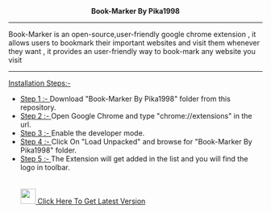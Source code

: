 <center><b>Book-Marker By Pika1998</b></center>
<hr/>
Book-Marker is an open-source,user-friendly google chrome extension , it allows users to bookmark their important websites and
visit them whenever they want , it provides an user-friendly way to book-mark any website you visit
<hr/>
<u>Installation Steps:-</u>
<ul>
  
<li><u>Step 1 :- </u> Download "Book-Marker By Pika1998" folder from this repository.</li>
<li><u>Step 2 :- </u> Open Google Chrome and type "chrome://extensions" in the url.</li>
<li><u>Step 3 :- </u> Enable the developer mode.</li>
<li><u>Step 4 :- </u> Click On "Load Unpacked" and browse for "Book-Marker By Pika1998" folder.</li>
<li><u>Step 5 :- </u> The Extension will get added in the list and you will find the logo in toolbar.</li>
<br/>
<br/>
<img src="http://www.qygjxz.com/data/out/123/5846173-images-download.png" height="30px" width="30px"><a href="https://github.com/Pika1998/Book-Marker/releases/tag/v1.3" style="height:100px;width:100px"> Click Here To Get Latest Version </a>
